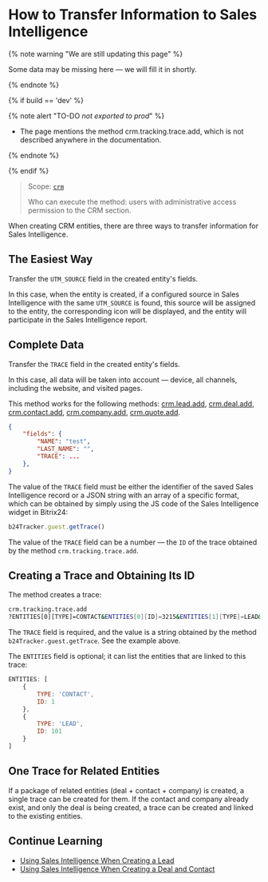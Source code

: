 # How to Transfer Information to Sales Intelligence

{% note warning "We are still updating this page" %}

Some data may be missing here — we will fill it in shortly.

{% endnote %}

{% if build == 'dev' %}

{% note alert "TO-DO _not exported to prod_" %}

- The page mentions the method crm.tracking.trace.add, which is not described anywhere in the documentation.

{% endnote %}

{% endif %}

> Scope: [`crm`](../../../api-reference/scopes/permissions.md)
>
> Who can execute the method: users with administrative access permission to the CRM section.

When creating CRM entities, there are three ways to transfer information for Sales Intelligence.

## The Easiest Way

Transfer the `UTM_SOURCE` field in the created entity's fields.

In this case, when the entity is created, if a configured source in Sales Intelligence with the same `UTM_SOURCE` is found, this source will be assigned to the entity, the corresponding icon will be displayed, and the entity will participate in the Sales Intelligence report.

## Complete Data

Transfer the `TRACE` field in the created entity's fields.

In this case, all data will be taken into account — device, all channels, including the website, and visited pages.

This method works for the following methods: [crm.lead.add](../../../api-reference/crm/leads/crm-lead-add.md), [crm.deal.add](../../../api-reference/crm/deals/crm-deal-add.md), [crm.contact.add](../../../api-reference/crm/contacts/crm-contact-add.md), [crm.company.add](../../../api-reference/crm/companies/crm-company-add.md), [crm.quote.add](../../../api-reference/crm/quote/crm-quote-add.md).

```json
{
    "fields": {
        "NAME": "test",
        "LAST_NAME": "",
        "TRACE": ...
    },
}
```

The value of the `TRACE` field must be either the identifier of the saved Sales Intelligence record or a JSON string with an array of a specific format, which can be obtained by simply using the JS code of the Sales Intelligence widget in Bitrix24:

```js
b24Tracker.guest.getTrace()
```

The value of the `TRACE` field can be a number — the `ID` of the trace obtained by the method `crm.tracking.trace.add`.

## Creating a Trace and Obtaining Its ID

The method creates a trace:

```bash
crm.tracking.trace.add
?ENTITIES[0][TYPE]=CONTACT&ENTITIES[0][ID]=3215&ENTITIES[1][TYPE]=LEAD&ENTITIES[1][ID]=1&TRACE=
```

The `TRACE` field is required, and the value is a string obtained by the method `b24Tracker.guest.getTrace`. See the example above.

The `ENTITIES` field is optional; it can list the entities that are linked to this trace:

```js
ENTITIES: [
    {
        TYPE: 'CONTACT',
        ID: 1
    },
    {
        TYPE: 'LEAD',
        ID: 101
    }
]
```

## One Trace for Related Entities

If a package of related entities (deal + contact + company) is created, a single trace can be created for them. If the contact and company already exist, and only the deal is being created, a trace can be created and linked to the existing entities.

## Continue Learning

- [Using Sales Intelligence When Creating a Lead](./use-analitics-for-add-lead.md)
- [Using Sales Intelligence When Creating a Deal and Contact](./use-analitics-for-add-contact.md)